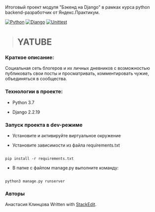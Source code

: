Итоговый проект модуля "Бэкенд на Django" в рамках курса python backend-разработчик от Яндекс.Практикум.

[![Python](https://img.shields.io/badge/-Python-464646?style=flat-square&logo=Python)](https://www.python.org/)
[![Django](https://img.shields.io/badge/-Django-464646?style=flat-square&logo=Django)](https://www.djangoproject.com/)
[![Unittest](https://img.shields.io/badge/-Unittest-464646?style=flat-square)](https://docs.python.org/3/library/unittest.html/)


> # YATUBE

### Краткое описание:

Социальная сеть блогеров и их личных дневников с возможностью публиковать свои посты и просматривать, комментировать чужие, объединяться в сообщества.

  

### Технологии в проекте:

- Python 3.7

- Django 2.2.19

  

### Запуск проекта в dev-режиме

- Установите и активируйте виртуальное окружение

- Установите зависимости из файла requirements.txt

```

pip install -r requirements.txt

```

- В папке с файлом manage.py выполните команду:

```

python3 manage.py runserver

```

### Авторы

Анастасия Клинцова
Written with [StackEdit](https://stackedit.io/).
